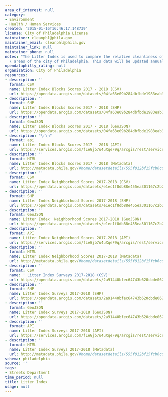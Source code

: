 ```yaml
---
area_of_interest: null
category:
- Environment
- Health / Human Services
created: '2015-01-16T16:46:17.148739'
license: City of Philadelphia License
maintainer: cleanphl@phila.gov
maintainer_email: cleanphl@phila.gov
maintainer_link: null
maintainer_phone: null
notes: "The Litter Index is used to compare the relative cleanliness of different\
  \ areas of the city of Philadelphia. This data will be updated annually."
opendataphilly_rating: null
organization: City of Philadelphia
resources:
- description: ''
  format: CSV
  name: Litter Index Blocks Scores 2017 - 2018 (CSV)
  url: https://opendata.arcgis.com/datasets/04fa63e09b284dbfbde1983eab367319_0.csv
- description: ''
  format: SHP
  name: Litter Index Blocks Scores 2017 - 2018 (SHP)
  url: https://opendata.arcgis.com/datasets/04fa63e09b284dbfbde1983eab367319_0.zip
- description: ''
  format: GeoJSON
  name: Litter Index Blocks Scores 2017 - 2018 (GeoJSON)
  url: https://opendata.arcgis.com/datasets/04fa63e09b284dbfbde1983eab367319_0.geojson
- description: "\r\n"
  format: api
  name: Litter Index Blocks Scores 2017 - 2018 (API)
  url: https://services.arcgis.com/fLeGjb7u4uXqeF9q/arcgis/rest/services/Litter_Index_Blocks/FeatureServer/0/query?outFields=*&where=1%3D1
- description: ''
  format: HTML
  name: Litter Index Blocks Scores 2017 - 2018 (Metadata)
  url: http://metadata.phila.gov/#home/datasetdetails/555f812bf15fcb6c6ed44110/representationdetails/5d0d300ef71c9f000a28758e
- description: ''
  format: CSV
  name: Litter Index Neighborhood Scores 2017-2018 (CSV)
  url: https://opendata.arcgis.com/datasets/e1ec1f8db88e455ea301167c2b20d081_0.csv
- description: ''
  format: SHP
  name: Litter Index Neighborhood Scores 2017-2018 (SHP)
  url: https://opendata.arcgis.com/datasets/e1ec1f8db88e455ea301167c2b20d081_0.zip
- description: ''
  format: GeoJSON
  name: Litter Index  Neighborhood Scores 2017-2018 (GeoJSON)
  url: https://opendata.arcgis.com/datasets/e1ec1f8db88e455ea301167c2b20d081_0.geojson
- description: ''
  format: API
  name: Litter Index Neighborhood Scores 2017-2018 (API)
  url: https://services.arcgis.com/fLeGjb7u4uXqeF9q/arcgis/rest/services/Litter_Index_Neighborhoods/FeatureServer/0/query?outFields=*&where=1%3D1
- description: ''
  format: HTML
  name: Litter Index Neighborhood Scores 2017-2018 (Metadata)
  url: http://metadata.phila.gov/#home/datasetdetails/555f812bf15fcb6c6ed44110/representationdetails/5d0d317b1044e4000af17638
- description: ''
  format: CSV
  name: ' Litter Index Surveys 2017-2018 (CSV)'
  url: https://opendata.arcgis.com/datasets/2a91440bfec64743b620cbde062817b0_0.csv
- description: ''
  format: SHP
  name: Litter Index Surveys 2017-2018 (SHP)
  url: https://opendata.arcgis.com/datasets/2a91440bfec64743b620cbde062817b0_0.zip
- description: ''
  format: GeoJSON
  name: Litter Index Surveys 2017-2018 (GeoJSON)
  url: https://opendata.arcgis.com/datasets/2a91440bfec64743b620cbde062817b0_0.geojson
- description: ''
  format: API
  name: Litter Index Surveys 2017-2018 (API)
  url: https://services.arcgis.com/fLeGjb7u4uXqeF9q/arcgis/rest/services/Litter_Index_Surveys/FeatureServer/0/query?outFields=*&where=1%3D1
- description: ''
  format: HTML
  name: Litter Index Surveys 2017-2018 (Metadata)
  url: http://metadata.phila.gov/#home/datasetdetails/555f812bf15fcb6c6ed44110/representationdetails/5d0d32e0656a70000b75f3a0
schema: philadelphia
source: ''
tags:
- Streets Department
time_period: null
title: Litter Index
usage: null
---
```

